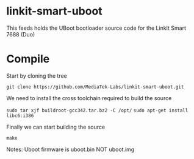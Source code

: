 # linkit-smart-uboot
This feeds holds the UBoot bootloader source code for the LinkIt Smart 7688 (Duo)

# Compile

Start by cloning the tree

`git clone https://github.com/MediaTek-Labs/linkit-smart-uboot.git`

We need to install the cross toolchain required to build the source

`sudo tar xjf buildroot-gcc342.tar.bz2 -C /opt/`
`sudo apt-get install libc6:i386`

Finally we can start building the source

`make`

Notes: Uboot firmware is uboot.bin NOT uboot.img
